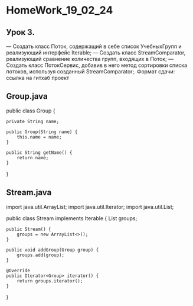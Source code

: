 # HomeWork_19_02_24

## Урок 3. 
— Создать класс Поток, содержащий в себе список УчебныхГрупп и реализующий интерфейс Iterable;
— Создать класс StreamComparator, реализующий сравнение количества групп, входящих в Поток;
— Создать класс ПотокСервис, добавив в него метод сортировки списка потоков, используя созданный StreamComparator;.
Формат сдачи: ссылка на гитхаб проект

## Group.java 


public class Group {

    private String name;

    public Group(String name) {
        this.name = name;
    }

    public String getName() {
        return name;
    }

}

## Stream.java

import java.util.ArrayList;
import java.util.Iterator;
import java.util.List;


public class Stream implements Iterable<Group> {
    List<Group> groups;

    public Stream() {
        groups = new ArrayList<>();
    }

    public void addGroup(Group group) {
        groups.add(group);
    }

    @Override
    public Iterator<Group> iterator() {
        return groups.iterator();
    }
}




